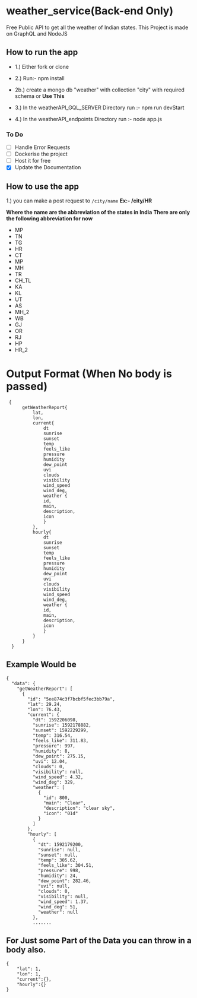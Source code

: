 # weather_service(Back-end Only)
Free Public API to get all the weather of Indian states. This Project is made on GraphQL and NodeJS

## How to run the app
- 1.)  Either fork or clone
- 2.)  Run:- npm install
- 2b.) create a mongo db "weather" with collection "city" with required schema or __Use This__

- 3.)  In the weatherAPI_GQL_SERVER Directory run :- npm run devStart
- 4.)  In the weatherAPI_endpoints Directory run :- node app.js

### To Do
- [ ]  Handle Error Requests
- [ ]  Dockerise the project
- [ ]  Host it for free
- [x]  Update the Documentation

## How to use the app

1.) you can make a post request to ```/city/name```
__Ex:- /city/HR__

__Where the name are the abbreviation of the states in India__
__There are only the following abbreviation for now__

	
   - MP
   - TN
   - TG
   - HR
   - CT
   - MP
   - MH
   - TR
   - CH_TL
   - KA
   - KL
   - UT
   - AS
   - MH_2
   - WB
   - GJ
   - OR
   - RJ
   - HP
   - HR_2
 
 
# Output Format (When No body is passed)
```
 {
      getWeatherReport{
          lat,
          lon,
          current{
              dt
              sunrise
              sunset
              temp
              feels_like
              pressure
              humidity
              dew_point
              uvi
              clouds
              visibility
              wind_speed
              wind_deg,
              weather {
              id,
              main,
              description,
              icon
              }
          },
          hourly{
              dt
              sunrise
              sunset
              temp
              feels_like
              pressure
              humidity
              dew_point
              uvi
              clouds
              visibility
              wind_speed
              wind_deg,
              weather {
              id,
              main,
              description,
              icon
              }
          }
      }
  }
```

## Example Would be
```
{
  "data": {
    "getWeatherReport": [
      {
        "id": "5ee874c3f7bcbf5fec3bb79a",
        "lat": 29.24,
        "lon": 76.43,
        "current": {
          "dt": 1592206098,
          "sunrise": 1592178882,
          "sunset": 1592229299,
          "temp": 316.54,
          "feels_like": 311.83,
          "pressure": 997,
          "humidity": 8,
          "dew_point": 275.15,
          "uvi": 12.04,
          "clouds": 0,
          "visibility": null,
          "wind_speed": 4.32,
          "wind_deg": 329,
          "weather": [
            {
              "id": 800,
              "main": "Clear",
              "description": "clear sky",
              "icon": "01d"
            }
          ]
        },
        "hourly": [
          {
            "dt": 1592179200,
            "sunrise": null,
            "sunset": null,
            "temp": 305.62,
            "feels_like": 304.51,
            "pressure": 998,
            "humidity": 24,
            "dew_point": 282.46,
            "uvi": null,
            "clouds": 0,
            "visibility": null,
            "wind_speed": 1.37,
            "wind_deg": 51,
            "weather": null
          },
          .......
```

## For Just some Part of the Data you can throw in a body also.

```
{
	"lat": 1,
	"lon": 1,
	"current":{},
	"hourly":{}
}
```
